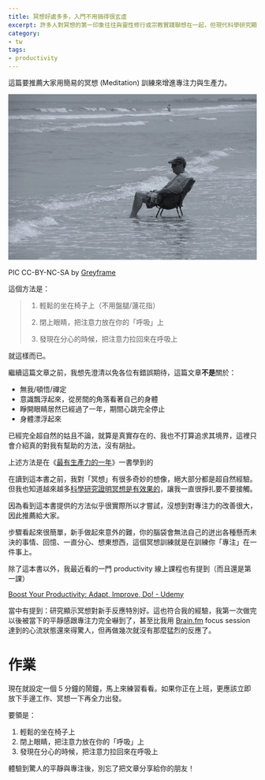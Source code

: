 ```yaml
---
title: 冥想好處多多，入門不用搞得很玄虛
excerpt: 許多人對冥想的第一印象往往與靈性修行或宗教實踐聯想在一起，但現代科學研究顯示，冥想作為一種心理訓練技術，具有實實在在的生產力益處。本文將從純粹的科學角度探討冥想如何提升工作效率，無需涉及任何靈性元素。
category:
- tw
tags:
- productivity
---
```


這篇要推薦大家用簡易的冥想 (Meditation) 訓練來增進專注力與生產力。

![照片](/images/posts/2017-05-02-man-sea-seat.jpeg)

PIC CC-BY-NC-SA by [Greyframe](https://flic.kr/p/s2DzoL)

這個方法是：

> 1. 輕鬆的坐在椅子上（不用盤腿/蓮花指）
>
> 2. 閉上眼睛，把注意力放在你的「呼吸」上
>
> 3. 發現在分心的時候，把注意力拉回來在呼吸上

就這樣而已。

繼續這篇文章之前，我想先澄清以免各位有錯誤期待，這篇文章**不是**關於：

- 無我/頓悟/禪定
- 意識飄浮起來，從房間的角落看著自己的身體
- 睜開眼睛居然已經過了一年，期間心跳完全停止
- 身體漂浮起來

已經完全超自然的姑且不論，就算是真實存在的、我也不打算追求其境界，這裡只會介紹真的對我有幫助的方法，沒有胡扯。

上述方法是在《[最有生產力的一年](http://www.books.com.tw/exep/assp.php/bruceli/exep/prod/booksfile.php?item=0010722753&source=post_page-----e9c8d9f276f3---------------------------------------)》一書學到的

在讀到這本書之前，我對「冥想」有很多奇妙的想像，絕大部分都是超自然經驗。但我也知道越來越多[科學研究證明冥想是有效果的](https://en.wikipedia.org/wiki/Research_on_meditation)，讓我一直很掙扎要不要接觸。

因為看到這本書提供的方法似乎很實際所以才嘗試，沒想到對專注力的改善很大，因此推薦給大家。

步驟看起來很簡單，新手做起來意外的難，你的腦袋會無法自己的迸出各種懸而未決的事情、回憶、一直分心、想東想西，這個冥想訓練就是在訓練你「專注」在一件事上。

除了這本書以外，我最近看的一門 productivity 線上課程也有提到（而且還是第一課）

[Boost Your Productivity: Adapt, Improve, Do! - Udemy](https://www.udemy.com/self-mastery/learn/v4/overview?source=post_page-----e9c8d9f276f3---------------------------------------)

當中有提到：研究顯示冥想對新手反應特別好。這也符合我的經驗，我第一次做完以後被當下的平靜感跟專注力完全嚇到了，甚至比我用 [Brain.fm](https://www.brain.fm/) focus session 達到的心流狀態還來得驚人，但再做幾次就沒有那麼猛烈的反應了。

# 作業

現在就設定一個 5 分鐘的鬧鐘，馬上來練習看看。如果你正在上班，更應該立即放下手邊工作、冥想一下再全力出發。

要領是：

1. 輕鬆的坐在椅子上
2. 閉上眼睛，把注意力放在你的「呼吸」上
3. 發現在分心的時候，把注意力拉回來在呼吸上

體驗到驚人的平靜與專注後，別忘了把文章分享給你的朋友！
